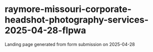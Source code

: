 # raymore-missouri-corporate-headshot-photography-services-2025-04-28-flpwa
Landing page generated from form submission on 2025-04-28
